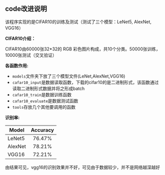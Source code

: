 ## code改进说明

该程序实现的是CIFAR10的训练及测试（测试了三个模型：LeNet5, AlexNet, VGG16）

**CIFAR10介绍：**

CIFAR10由60000张32*32的 RGB 彩色图片构成，共10个分类。50000张训练，10000张测试（交叉验证）

**各函数作用:**

* ```models```文件夹下放了三个模型文件(LeNet,AlexNet,VGG16)
* ```cafar10_input```是数据读取函数，下载的cifar10的是二进制形式，该函数通过读取二进制形式数据并将之形成batch
* ```cafar10_train```是数据训练函数
* ```cafar10_evaluate```是数据测试函数
* ```tools```存放几个其他要调用的函数

**识别率:**

| Model                 | Accuracy   | 
| -------------         |:----------:| 
| LeNet5                | 76.47%     | 
| AlexNet               | 78.21%     |  
| VGG16                 | 72.21%     |

由结果可见，vgg16的识别效果并不好，可见由于数据较少，并不是网络越深越好
